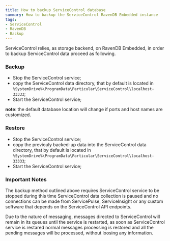 ```yaml
---
title: How to backup ServiceControl database
summary: How to backup the ServiceControl RavenDB Embedded instance
tags:
- ServiceControl
- RavenDB
- Backup
---
```

ServiceControl relies, as storage backend, on RavenDB Embedded, in order to backup ServiceControl data proceed as following.

### Backup

* Stop the ServiceControl service;
* copy the ServiceControl data directory, that by default is located in `%SystemDrive%\ProgramData\Particular\ServiceControl\localhost-33333`;
* Start the ServiceControl service;

**note**: the default database location will change if ports and host names are customized.

### Restore

* Stop the ServiceControl service;
* copy the previouly backed-up data into the ServiceControl data directory, that by default is located in `%SystemDrive%\ProgramData\Particular\ServiceControl\localhost-33333`;
* Start the ServiceControl service;

### Important Notes

The backup method outlined above requires ServiceControl service to be stopped during this time ServiceControl data collection is paused and no connections can be made from ServicePulse, ServiceInsight or any custom software that depends on the ServiceControl API endpoints.

Due to the nature of messaging, messages directed to ServiceControl will remain in its queues until the service is restarted, as soon as ServiceControl service is restared normal messages processing is restored and all the pending messages will be processed, without loosing any information.